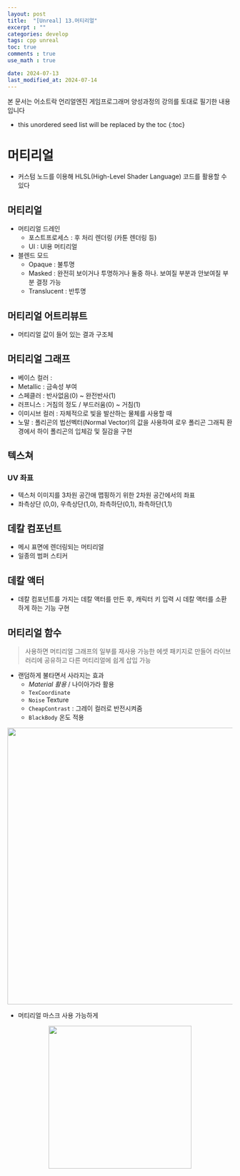 ```yaml
---
layout: post
title:  "[Unreal] 13.머티리얼"
excerpt : ""
categories: develop
tags: cpp unreal
toc: true
comments : true
use_math : true

date: 2024-07-13
last_modified_at: 2024-07-14
---
```

> <span style="font-size: 80%">
본 문서는 어소트락 언리얼엔진 게임프로그래머 양성과정의 강의를 토대로 필기한 내용입니다 </span>

<!--more-->

* this unordered seed list will be replaced by the toc
{:toc}

# 머티리얼
- 커스텀 노드를 이용해 HLSL(High-Level Shader Language) 코드를 활용할 수 있다

## 머티리얼
- 머티리얼 드레인
  - 포스트프로세스 : 후 처리 렌더링 (카툰 렌더링 등)
  - UI : UI용 머티리얼
- 블렌드 모드
  - Opaque : 불투명
  - Masked : 완전히 보이거나 투명하거나 둘중 하나. 보여질 부분과 안보여질 부분 결정 가능
  - Translucent : 반투명

## 머티리얼 어트리뷰트
- 머티리얼 값이 들어 있는 결과 구조체

## 머티리얼 그래프
- 베이스 컬러 :
- Metallic : 금속성 부여
- 스페클러 : 반사없음(0) ~ 완전반사(1)
- 러프니스 : 거침의 정도 / 부드러움(0) ~ 거침(1)
- 이미시브 컬러 : 자체적으로 빛을 발산하는 물체를 사용할 때
- 노말 : 폴리곤의 법선벡터(Normal Vector)의 값을 사용하여 로우 폴리곤 그래픽 환경에서 하이 폴리곤의 입체감 및 질감을 구현


## 텍스쳐

### UV 좌표
- 텍스처 이미지를 3차원 공간애 맵핑하기 위한 2차원 공간에서의 좌표
- 좌측상단 (0,0), 우측상단(1,0), 좌측하단(0,1), 좌측하단(1,1)

## 데칼 컴포넌트
- 메시 표면에 렌더링되는 머티리얼
- 일종의 범퍼 스티커

## 데칼 액터
- 데칼 컴포넌트를 가지는 데칼 액터를 만든 후, 캐릭터 키 입력 시 데칼 액터를 소환하게 하는 기능 구현 

## 머티리얼 함수
> 사용하면 머티리얼 그래프의 일부를 재사용 가능한 에셋 패키지로 만들어 라이브러리에 공유하고 다른 머티리얼에 쉽게 삽입 가능

- 랜덤하게 불타면서 사라지는 효과
  - *Material 활용* / 나이아가라 활용
  - `TexCoordinate`
  - `Noise` Texture
  - `CheapContrast` : 그레이 컬러로 반전시켜줌
  - `BlackBody` 온도 적용

<p align = "center">
  <img src = "https://github.com/user-attachments/assets/f58d087d-1dfc-48f8-9d77-7ed3c6da08df" width = 620>
</p>

- 머티리얼 마스크 사용 가능하게
<p align = "center">
  <img src = "https://github.com/user-attachments/assets/6ffe1867-444e-4d3f-87ae-8f4c4671ec87" width = 320>
</p>
